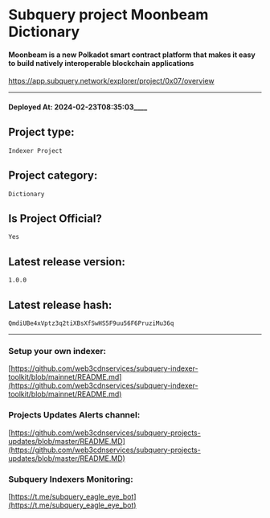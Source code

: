 # Subquery project Moonbeam Dictionary
####  Moonbeam is a new Polkadot smart contract platform that makes it easy to build natively interoperable blockchain applications

https://app.subquery.network/explorer/project/0x07/overview
____
#### Deployed At: 2024-02-23T08:35:03____

## Project type:
`Indexer Project`

## Project category:
`Dictionary`

## Is Project Official?
`Yes`

## Latest release version:
`1.0.0`

## Latest release hash:
`QmdiUBe4xVptz3q2tiXBsXfSwHS5F9uu56F6PruziMu36q`



___
### Setup your own indexer:

[https://github.com/web3cdnservices/subquery-indexer-toolkit/blob/mainnet/README.md](https://github.com/web3cdnservices/subquery-indexer-toolkit/blob/mainnet/README.md)

### Projects Updates Alerts channel:

[https://github.com/web3cdnservices/subquery-projects-updates/blob/master/README.MD](https://github.com/web3cdnservices/subquery-projects-updates/blob/master/README.MD)

### Subquery Indexers Monitoring:

[https://t.me/subquery_eagle_eye_bot](https://t.me/subquery_eagle_eye_bot)